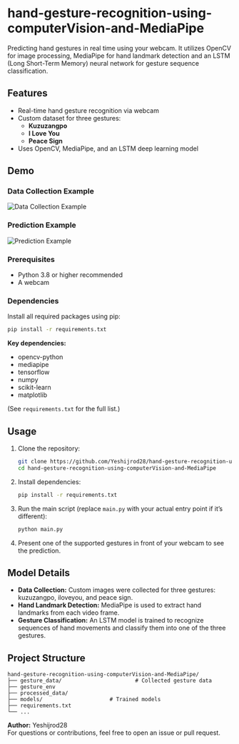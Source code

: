 # hand-gesture-recognition-using-computerVision-and-MediaPipe

Predicting hand gestures in real time using your webcam. It utilizes OpenCV for image processing, MediaPipe for hand landmark detection and an LSTM (Long Short-Term Memory) neural network for gesture sequence classification.

## Features

- Real-time hand gesture recognition via webcam
- Custom dataset for three gestures:
  - **Kuzuzangpo**
  - **I Love You**
  - **Peace Sign**
- Uses OpenCV, MediaPipe, and an LSTM deep learning model

## Demo

<!-- Add your images below once you upload them -->
### Data Collection Example
![Data Collection Example](data_collection_photo.png)

### Prediction Example
![Prediction Example](prediction_photo.png)

### Prerequisites

- Python 3.8 or higher recommended
- A webcam

### Dependencies

Install all required packages using pip:

```bash
pip install -r requirements.txt
```

**Key dependencies:**
- opencv-python
- mediapipe
- tensorflow
- numpy
- scikit-learn
- matplotlib

(See `requirements.txt` for the full list.)

## Usage

1. Clone the repository:
    ```bash
    git clone https://github.com/Yeshijrod28/hand-gesture-recognition-using-computerVision-and-MediaPipe.git
    cd hand-gesture-recognition-using-computerVision-and-MediaPipe
    ```

2. Install dependencies:
    ```bash
    pip install -r requirements.txt
    ```

3. Run the main script (replace `main.py` with your actual entry point if it’s different):
    ```bash
    python main.py
    ```

4. Present one of the supported gestures in front of your webcam to see the prediction.

## Model Details

- **Data Collection:** Custom images were collected for three gestures: kuzuzangpo, iloveyou, and peace sign.
- **Hand Landmark Detection:** MediaPipe is used to extract hand landmarks from each video frame.
- **Gesture Classification:** An LSTM model is trained to recognize sequences of hand movements and classify them into one of the three gestures.

## Project Structure

```
hand-gesture-recognition-using-computerVision-and-MediaPipe/
├── gesture_data/                       # Collected gesture data
├── gesture_env
├── processed_data/
├── models/                     # Trained models
├── requirements.txt
└── ...
```

**Author:** Yeshijrod28  
For questions or contributions, feel free to open an issue or pull request.
